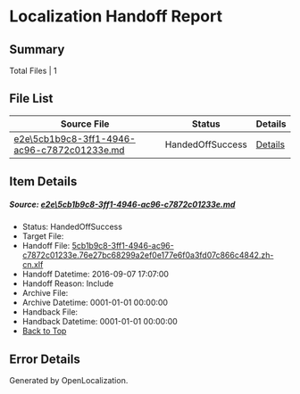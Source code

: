 # <a name='report-top'></a> Localization Handoff Report

## Summary
 Total Files | 1

## File List
 Source File | Status | Details 
 ----------- | ------ | ------- 
 [e2e\5cb1b9c8-3ff1-4946-ac96-c7872c01233e.md](https://github.com/OpenLocalizationTestOrg/ol-test0/blob/ec38d7826c254400f28b2f8cb92b51d0d485d905/e2e/5cb1b9c8-3ff1-4946-ac96-c7872c01233e.md) | HandedOffSuccess | [Details](#0bc622ca845796bd889818b8a3b4647a4f8a927c3)

## Item Details
##### <a name='0bc622ca845796bd889818b8a3b4647a4f8a927c3'></a> Source: [e2e\5cb1b9c8-3ff1-4946-ac96-c7872c01233e.md](https://github.com/OpenLocalizationTestOrg/ol-test0/blob/ec38d7826c254400f28b2f8cb92b51d0d485d905/e2e/5cb1b9c8-3ff1-4946-ac96-c7872c01233e.md)
* Status: HandedOffSuccess
* Target File: 
* Handoff File: [5cb1b9c8-3ff1-4946-ac96-c7872c01233e.76e27bc68299a2ef0e177e6f0a3fd07c866c4842.zh-cn.xlf](https://github.com/OpenLocalizationTestOrg/ol-test0-handoff/blob/e03514514e0c42b328fb799180cb3157bddd30a1/ol-handoff/OpenLocalizationTestOrg/ol-test0-zhcn/ci/ht/5cb1b9c8-3ff1-4946-ac96-c7872c01233e.76e27bc68299a2ef0e177e6f0a3fd07c866c4842.zh-cn.xlf)
* Handoff Datetime: 2016-09-07 17:07:00
* Handoff Reason: Include
* Archive File: 
* Archive Datetime: 0001-01-01 00:00:00
* Handback File: 
* Handback Datetime: 0001-01-01 00:00:00
* [Back to Top](#report-top)


## Error Details

Generated by OpenLocalization.
